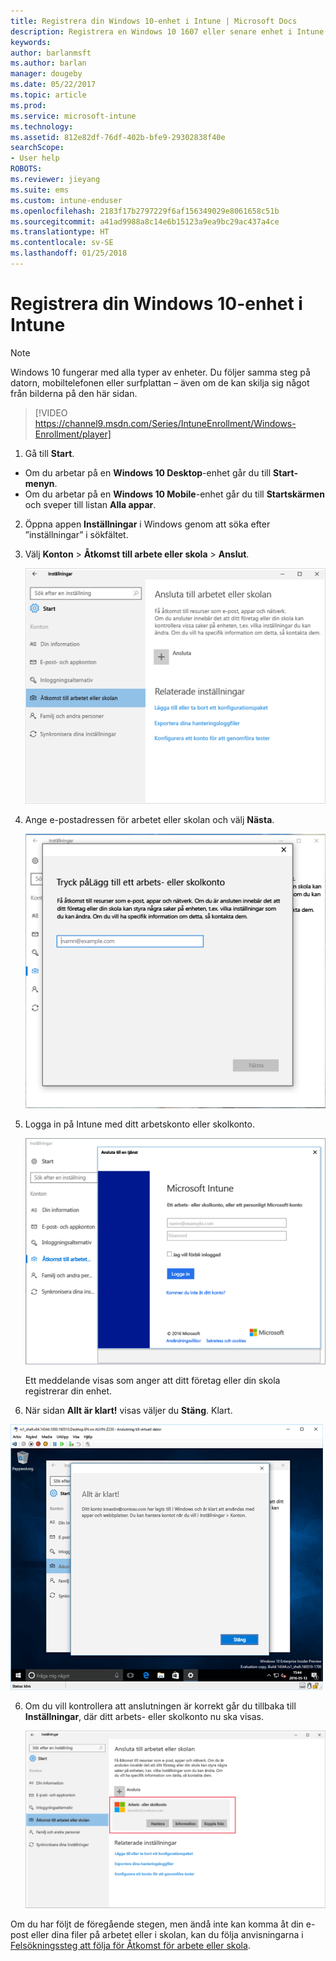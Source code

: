 ```yaml
---
title: Registrera din Windows 10-enhet i Intune | Microsoft Docs
description: Registrera en Windows 10 1607 eller senare enhet i Intune
keywords: 
author: barlanmsft
ms.author: barlan
manager: dougeby
ms.date: 05/22/2017
ms.topic: article
ms.prod: 
ms.service: microsoft-intune
ms.technology: 
ms.assetid: 812e82df-76df-402b-bfe9-29302838f40e
searchScope:
- User help
ROBOTS: 
ms.reviewer: jieyang
ms.suite: ems
ms.custom: intune-enduser
ms.openlocfilehash: 2183f17b2797229f6af156349029e8061658c51b
ms.sourcegitcommit: a41ad9988a8c14e6b15123a9ea9bc29ac437a4ce
ms.translationtype: HT
ms.contentlocale: sv-SE
ms.lasthandoff: 01/25/2018
---
```

# <a name="enroll-your-windows-10-device-in-intune"></a>Registrera din Windows 10-enhet i Intune

> [!NOTE]
> Windows 10 fungerar med alla typer av enheter. Du följer samma steg på datorn, mobiltelefonen eller surfplattan – även om de kan skilja sig något från bilderna på den här sidan.

> [!VIDEO https://channel9.msdn.com/Series/IntuneEnrollment/Windows-Enrollment/player]

1. Gå till **Start**.

  - Om du arbetar på en **Windows 10 Desktop**-enhet går du till **Start-menyn**.
  - Om du arbetar på en **Windows 10 Mobile**-enhet går du till **Startskärmen** och sveper till listan **Alla appar**.

2.  Öppna appen **Inställningar** i Windows genom att söka efter ”inställningar” i sökfältet.

3. Välj **Konton** > **Åtkomst till arbete eller skola** > **Anslut**.

    ![Välj kontot för arbete eller skola](./media/w10-enroll-rs1-connect-to-work-or-school.png)

3.  Ange e-postadressen för arbetet eller skolan och välj **Nästa**.

    ![Ange ditt arbetskonto eller skolkonto](./media/w10-enroll-rs1-set-up-work-or-school-account.png)

4. Logga in på Intune med ditt arbetskonto eller skolkonto.

    ![Lägg till ett arbetsplats- eller skolkonto](./media/w10-enroll-rs1-enter-your-credentials.png)

    Ett meddelande visas som anger att ditt företag eller din skola registrerar din enhet.

5. När sidan **Allt är klart!** visas väljer du **Stäng**. Klart.

  ![Välj Stäng på sidan Allt är klart! skärmen](./media/w10-enroll-rs1-youre-all-set.png)

6. Om du vill kontrollera att anslutningen är korrekt går du tillbaka till **Inställningar**, där ditt arbets- eller skolkonto nu ska visas.

    ![Verifiera att anslutningen är korrekt konfigurerad](./media/w10-enroll-rs1-validate-successful-enrollment.png)

Om du har följt de föregående stegen, men ändå inte kan komma åt din e-post eller dina filer på arbetet eller i skolan, kan du följa anvisningarna i [Felsökningssteg att följa för Åtkomst för arbete eller skola](troubleshoot-your-windows-10-device-windows.md#troubleshooting-steps-to-follow-if-you-see-access-work-or-school).
